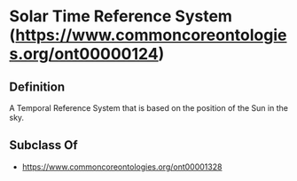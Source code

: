 # Solar Time Reference System (https://www.commoncoreontologies.org/ont00000124)

## Definition
A Temporal Reference System that is based on the position of the Sun in the sky.

## Subclass Of
- https://www.commoncoreontologies.org/ont00001328

